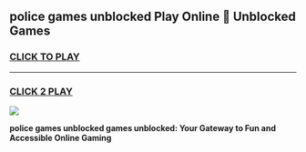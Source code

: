 
## police games unblocked Play Online 👋 Unblocked Games
<h3>
<a href="https://premium.freeplayer.one?title=police_games_unblocked&ref=19F">CLICK TO PLAY</a></h3>
<hr>

<h3>
<a href="https://premium.freeplayer.one?title=police_games_unblocked&ref=19F">CLICK 2 PLAY</a>
  
</h3>

<a href="https://premium.freeplayer.one?title=police_games_unblocked&ref=19F"><img src="https://clearcache.store/games.png"></a>


**police games unblocked games unblocked: Your Gateway to Fun and Accessible Online Gaming**
